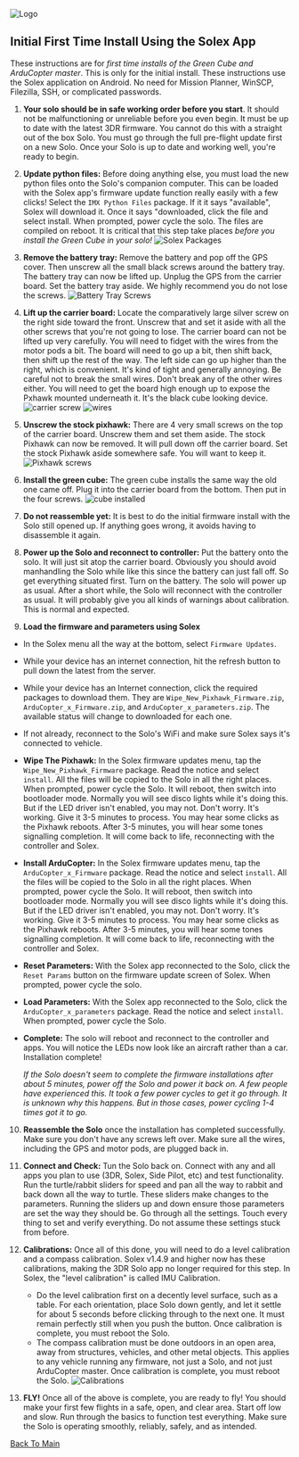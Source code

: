 ![Logo](https://github.com/ArduPilot/SoloScripts/blob/master/Misc/APsolo.jpg)

Initial First Time Install Using the Solex App
-----------------------------------------------
These instructions are for _first time installs of the Green Cube and ArduCopter master_.  This is only for the initial install. These instructions use the Solex application on Android.  No need for Mission Planner, WinSCP, Filezilla, SSH, or complicated passwords.

1. **Your solo should be in safe working order before you start**. It should not be malfunctioning or unreliable before you even begin. It must be up to date with the latest 3DR firmware. You cannot do this with a straight out of the box Solo. You must go through the full pre-flight update first on a new Solo.  Once your Solo is up to date and working well, you're ready to begin.

2. **Update python files:** Before doing anything else, you must load the new python files onto the Solo's companion computer. This can be loaded with the Solex app's firmware update function really easily with a few clicks! Select the `IMX Python Files` package. If it it says "available", Solex will download it. Once it says "downloaded, click the file and select install. When prompted, power cycle the solo.  The files are compiled on reboot. It is critical that this step take places _before you install the Green Cube in your solo!_
   ![Solex Packages](https://github.com/ArduPilot/SoloScripts/blob/master/Misc/Solex_Packages.png)

3. **Remove the battery tray:** Remove the battery and pop off the GPS cover.  Then unscrew all the small black screws around the battery tray. The battery tray can now be lifted up.  Unplug the GPS from the carrier board.  Set the battery tray aside. We highly recommend you do not lose the screws.
   ![Battery Tray Screws](https://github.com/ArduPilot/SoloScripts/blob/master/Misc/battery_tray_screws.jpg)

4. **Lift up the carrier board:** Locate the comparatively large silver screw on the right side toward the front. Unscrew that and set it aside with all the other screws that you're not going to lose.  The carrier board can not be lifted up very carefully.  You will need to fidget with the wires from the motor pods a bit.  The board will need to go up a bit, then shift back, then shift up the rest of the way. The left side can go up higher than the right, which is convenient.  It's kind of tight and generally annoying.  Be careful not to break the small wires.  Don't break any of the other wires either.  You will need to get the board high enough up to expose the Pxhawk mounted underneath it.  It's the black cube looking device.
   ![carrier screw](https://github.com/ArduPilot/SoloScripts/blob/master/Misc/carrier_retainer_screw.jpg)
   ![wires](https://github.com/ArduPilot/SoloScripts/blob/master/Misc/carrier_board_wires.jpg)

5. **Unscrew the stock pixhawk:** There are 4 very small screws on the top of the carrier board. Unscrew them and set them aside. The stock Pixhawk can now be removed. It will pull down off the carrier board. Set the stock Pixhawk aside somewhere safe. You will want to keep it.
   ![Pixhawk screws](https://github.com/ArduPilot/SoloScripts/blob/master/Misc/pixhawk_screws.jpg)

6. **Install the green cube:** The green cube installs the same way the old one came off.  Plug it into the carrier board from the bottom.  Then put in the four screws.
  ![cube installed](https://github.com/ArduPilot/SoloScripts/blob/master/Misc/cube_installed.jpg)
  
7. **Do not reassemble yet:** It is best to do the initial firmware install with the Solo still opened up. If anything goes wrong, it avoids having to disassemble it again. 

8. **Power up the Solo and reconnect to controller:** Put the battery onto the solo. It will just sit atop the carrier board. Obviously you should avoid manhandling the Solo while like this since the battery can just fall off. So get everything situated first.  Turn on the battery.  The solo will power up as usual. After a short while, the Solo will reconnect with the controller as usual. It will probably give you all kinds of warnings about calibration. This is normal and expected.

9. **Load the firmware and parameters using Solex**
 * In the Solex menu all the way at the bottom, select `Firmware Updates`.
 * While your device has an internet connection, hit the refresh button to pull down the latest from the server.
 * While your device has an Internet connection, click the required packages to download them. They are `Wipe_New_Pixhawk_Firmware.zip`, `ArduCopter_x_Firmware.zip`, and `ArduCopter_x_parameters.zip`. The available status will change to downloaded for each one.
 * If not already, reconnect to the Solo's WiFi and make sure Solex says it's connected to vehicle.
 * **Wipe The Pixhawk:** In the Solex firmware updates menu, tap the `Wipe_New_Pixhawk_Firmware` package. Read the notice and select `install`. All the files will be copied to the Solo in all the right places. When prompted, power cycle the Solo. It will reboot, then switch into bootloader mode. Normally you will see disco lights while it's doing this. But if the LED driver isn't enabled, you may not. Don't worry. It's working. Give it 3-5 minutes to process. You may hear some clicks as the Pixhawk reboots. After 3-5 minutes, you will hear some tones signalling completion. It will come back to life, reconnecting with the controller and Solex. 
 * **Install ArduCopter:** In the Solex firmware updates menu, tap the `ArduCopter_x_Firmware` package. Read the notice and select `install`. All the files will be copied to the Solo in all the right places. When prompted, power cycle the Solo. It will reboot, then switch into bootloader mode. Normally you will see disco lights while it's doing this. But if the LED driver isn't enabled, you may not. Don't worry. It's working. Give it 3-5 minutes to process. You may hear some clicks as the Pixhawk reboots. After 3-5 minutes, you will hear some tones signalling completion. It will come back to life, reconnecting with the controller and Solex. 
 * **Reset Parameters:** With the Solex app reconnected to the Solo, click the `Reset Params` button on the firmware update screen of Solex.  When prompted, power cycle the solo.
 * **Load Parameters:** With the Solex app reconnected to the Solo, click the `ArduCopter_x_parameters` package. Read the notice and select `install`.  When prompted, power cycle the Solo.
 * **Complete:** The solo will reboot and reconnect to the controller and apps.  You will notice the LEDs now look like an aircraft rather than a car. Installation complete!
 
    _If the Solo doesn't seem to complete the firmware installations after about 5 minutes, power off the Solo and power it back on.  A few people have experienced this. It took a few power cycles to get it go through. It is unknown why this happens.  But in those cases, power cycling 1-4 times got it to go._

10. **Reassemble the Solo** once the installation has completed successfully. Make sure you don't have any screws left over.  Make sure all the wires, including the GPS and motor pods, are plugged back in.

11. **Connect and Check:** Tun the Solo back on. Connect with any and all apps you plan to use (3DR, Solex, Side Pilot, etc) and test functionality. Run the turtle/rabbit sliders for speed and pan all the way to rabbit and back down all the way to turtle. These sliders make changes to the parameters. Running the sliders up and down ensure those parameters are set the way they should be.  Go through all the settings. Touch every thing to set and verify everything. Do not assume these settings stuck from before. 

12. **Calibrations:** Once all of this done, you will need to do a level calibration and a compass calibration. Solex v1.4.9 and higher now has these calibrations, making the 3DR Solo app no longer required for this step. In Solex, the "level calibration" is called IMU Calibration.
    * Do the level calibration first on a decently level surface, such as a table. For each orientation, place Solo down gently, and let it settle for about 5 seconds before clicking through to the next one. It must remain perfectly still when you push the button. Once calibration is complete, you must reboot the Solo.
    * The compass calibration must be done outdoors in an open area, away from structures, vehicles, and other metal objects. This applies to any vehicle running any firmware, not just a Solo, and not just ArduCopter master. Once calibration is complete, you must reboot the Solo.
    ![Calibrations](https://github.com/ArduPilot/SoloScripts/blob/master/Misc/solex_cal.jpg)

13. **FLY!** Once all of the above is complete, you are ready to fly! You should make your first few flights in a safe, open, and clear area. Start off low and slow. Run through the basics to function test everything.  Make sure the Solo is operating smoothly, reliably, safely, and as intended.

[Back To Main](../master/README.md)